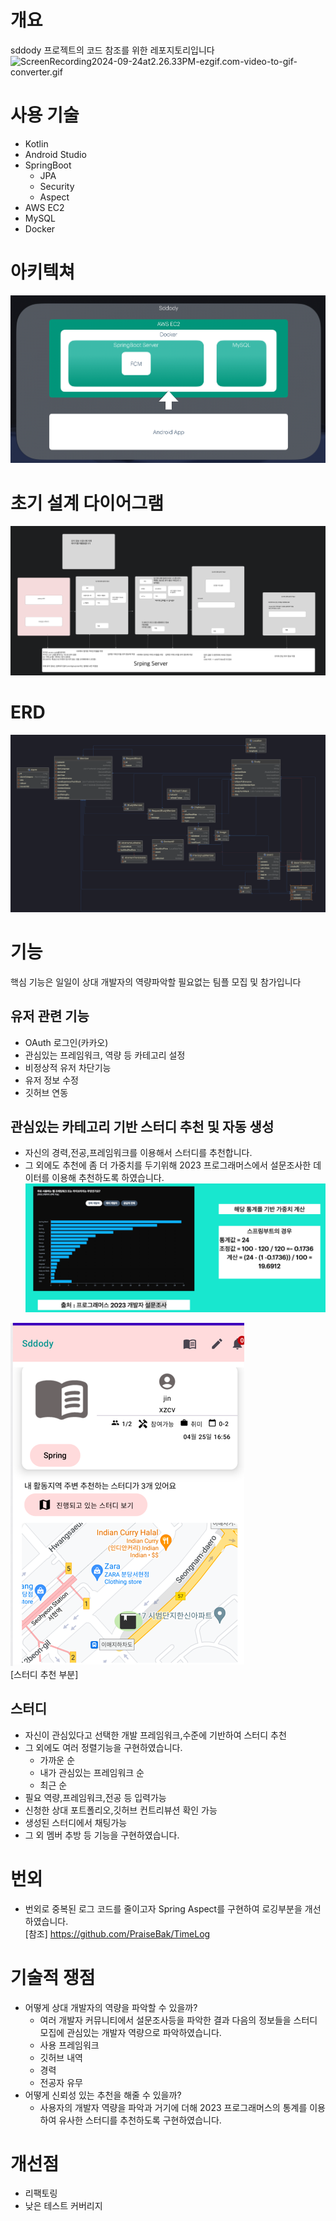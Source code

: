# 개요
sddody 프로젝트의 코드 참조를 위한 레포지토리입니다
![ScreenRecording2024-09-24at2.26.33PM-ezgif.com-video-to-gif-converter.gif](..%2F..%2FDownloads%2FScreenRecording2024-09-24at2.26.33PM-ezgif.com-video-to-gif-converter.gif)

# 사용 기술
- Kotlin
- Android Studio
- SpringBoot
  - JPA
  - Security
  - Aspect
- AWS EC2
- MySQL
- Docker


# 아키텍쳐
![img_3.png](img_3.png)
# 초기 설계 다이어그램
![초기_설계_다이어그램.png](초기_설계_다이어그램.png)

# ERD
![ERD.png](img.png)

# 기능
핵심 기능은 일일이 상대 개발자의 역량파악할 필요없는 팀플 모집 및 참가입니다 

## 유저 관련 기능
- OAuth 로그인(카카오)
- 관심있는 프레임워크, 역량 등 카테고리 설정
- 비정상적 유저 차단기능
- 유저 정보 수정
- 깃허브 연동  

## 관심있는 카테고리 기반 스터디 추천 및 자동 생성
- 자신의 경력,전공,프레임워크를 이용해서 스터디를 추천합니다.
- 그 외에도 추천에 좀 더 가중치를 두기위해 
  2023 프로그래머스에서 설문조사한 데이터를 이용해 추천하도록 하였습니다.
![img_1.png](img_1.png)

![img_2.png](img_2.png)   
[스터디 추천 부분]

## 스터디 
- 자신이 관심있다고 선택한 개발 프레임워크,수준에 기반하여 스터디 추천
- 그 외에도 여러 정렬기능을 구현하였습니다.
  - 가까운 순
  - 내가 관심있는 프레임워크 순
  - 최근 순 
- 필요 역량,프레임워크,전공 등 입력가능
- 신청한 상대 포트폴리오,깃허브 컨트리뷰션 확인 가능
- 생성된 스터디에서 채팅가능
- 그 외 멤버 추방 등 기능을 구현하였습니다.

# 번외
- 번외로 중복된 로그 코드를 줄이고자 Spring Aspect를 구현하여 로깅부분을 개선하였습니다.   
[참조] https://github.com/PraiseBak/TimeLog

# 기술적 쟁점
- 어떻게 상대 개발자의 역량을 파악할 수 있을까?    
  - 여러 개발자 커뮤니티에서 설문조사등을 파악한 결과 다음의 정보들을 스터디 모집에 관심있는 개발자 역량으로 파악하였습니다.    
  - 사용 프레임워크   
  - 깃허브 내역   
  - 경력   
  - 전공자 유무   
- 어떻게 신뢰성 있는 추천을 해줄 수 있을까?   
  - 사용자의 개발자 역량을 파악과 거기에 더해 2023 프로그래머스의 통계를 이용하여 유사한 스터디를 추천하도록 구현하였습니다.

# 개선점
- 리팩토링
- 낮은 테스트 커버리지
